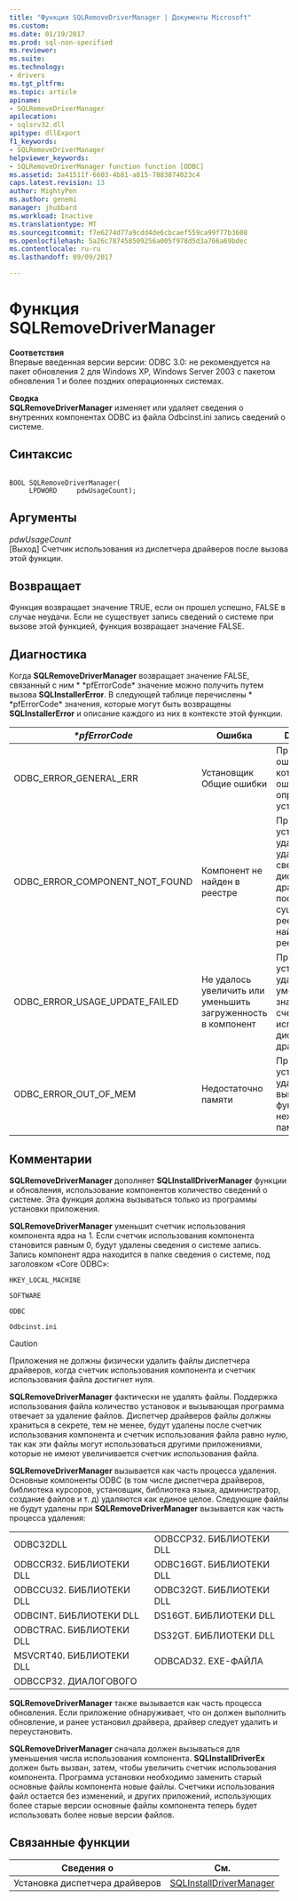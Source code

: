 ```yaml
---
title: "Функция SQLRemoveDriverManager | Документы Microsoft"
ms.custom: 
ms.date: 01/19/2017
ms.prod: sql-non-specified
ms.reviewer: 
ms.suite: 
ms.technology:
- drivers
ms.tgt_pltfrm: 
ms.topic: article
apiname:
- SQLRemoveDriverManager
apilocation:
- sqlsrv32.dll
apitype: dllExport
f1_keywords:
- SQLRemoveDriverManager
helpviewer_keywords:
- SQLRemoveDriverManager function function [ODBC]
ms.assetid: 3a41511f-6603-4b81-a815-7883874023c4
caps.latest.revision: 13
author: MightyPen
ms.author: genemi
manager: jhubbard
ms.workload: Inactive
ms.translationtype: MT
ms.sourcegitcommit: f7e6274d77a9cdd4de6cbcaef559ca99f77b3608
ms.openlocfilehash: 5a26c787458509256a005f978d5d3a766a69bdec
ms.contentlocale: ru-ru
ms.lasthandoff: 09/09/2017

---
```

# <a name="sqlremovedrivermanager-function"></a>Функция SQLRemoveDriverManager
**Соответствия**  
 Впервые введенная версии версии: ODBC 3.0: не рекомендуется на пакет обновления 2 для Windows XP, Windows Server 2003 с пакетом обновления 1 и более поздних операционных системах.  
  
 **Сводка**  
 **SQLRemoveDriverManager** изменяет или удаляет сведения о внутренних компонентах ODBC из файла Odbcinst.ini запись сведений о системе.  
  
## <a name="syntax"></a>Синтаксис  
  
```  
  
BOOL SQLRemoveDriverManager(  
     LPDWORD     pdwUsageCount);  
```  
  
## <a name="arguments"></a>Аргументы  
 *pdwUsageCount*  
 [Выход] Счетчик использования из диспетчера драйверов после вызова этой функции.  
  
## <a name="returns"></a>Возвращает  
 Функция возвращает значение TRUE, если он прошел успешно, FALSE в случае неудачи. Если не существует запись сведений о системе при вызове этой функцией, функция возвращает значение FALSE.  
  
## <a name="diagnostics"></a>Диагностика  
 Когда **SQLRemoveDriverManager** возвращает значение FALSE, связанный с ним * \*pfErrorCode* значение можно получить путем вызова **SQLInstallerError**. В следующей таблице перечислены * \*pfErrorCode* значения, которые могут быть возвращены **SQLInstallerError** и описание каждого из них в контексте этой функции.  
  
|*\*pfErrorCode*|Ошибка|Description|  
|---------------------|-----------|-----------------|  
|ODBC_ERROR_GENERAL_ERR|Установщик Общие ошибки|Произошла ошибка для которого нет ошибок определенного установщика.|  
|ODBC_ERROR_COMPONENT_NOT_FOUND|Компонент не найден в реестре|Программе установки не удалось удалить сведения диспетчера драйверов, поскольку не существует в реестре или не найден в реестре.|  
|ODBC_ERROR_USAGE_UPDATE_FAILED|Не удалось увеличить или уменьшить загруженность в компонент|Программа установки не удалось уменьшить значение счетчика использования диспетчера драйверов.|  
|ODBC_ERROR_OUT_OF_MEM|Недостаточно памяти|Программе установки не удалось выполнить функцию из-за нехватки памяти.|  
  
## <a name="comments"></a>Комментарии  
 **SQLRemoveDriverManager** дополняет **SQLInstallDriverManager** функции и обновления, использование компонентов количество сведений о системе. Эта функция должна вызываться только из программы установки приложения.  
  
 **SQLRemoveDriverManager** уменьшит счетчик использования компонента ядра на 1. Если счетчик использования компонента становится равным 0, будут удалены сведения о системе запись. Запись компонент ядра находится в папке сведения о системе, под заголовком «Core ODBC»:  
  
 `HKEY_LOCAL_MACHINE`  
  
 `SOFTWARE`  
  
 `ODBC`  
  
 `Odbcinst.ini`  
  
> [!CAUTION]  
>  Приложения не должны физически удалить файлы диспетчера драйверов, когда счетчик использования компонента и счетчик использования файла достигнет нуля.  
  
 **SQLRemoveDriverManager** фактически не удалять файлы. Поддержка использования файла количество установок и вызывающая программа отвечает за удаление файлов. Диспетчер драйверов файлы должны храниться в секрете, тем не менее, будут удалены после счетчик использования компонента и счетчик использования файла равно нулю, так как эти файлы могут использоваться другими приложениями, которые не имеют увеличивается счетчик использования файла.  
  
 **SQLRemoveDriverManager** вызывается как часть процесса удаления. Основные компоненты ODBC (в том числе диспетчера драйверов, библиотека курсоров, установщик, библиотека языка, администратор, создание файлов и т. д) удаляются как единое целое. Следующие файлы не будут удалены при **SQLRemoveDriverManager** вызывается как часть процесса удаления:  
  
|||  
|-|-|  
|ODBC32DLL|ODBCCP32. БИБЛИОТЕКИ DLL|  
|ODBCCR32. БИБЛИОТЕКИ DLL|ODBC16GT. БИБЛИОТЕКИ DLL|  
|ODBCCU32. БИБЛИОТЕКИ DLL|ODBC32GT. БИБЛИОТЕКИ DLL|  
|ODBCINT. БИБЛИОТЕКИ DLL|DS16GT. БИБЛИОТЕКИ DLL|  
|ODBCTRAC. БИБЛИОТЕКИ DLL|DS32GT. БИБЛИОТЕКИ DLL|  
|MSVCRT40. БИБЛИОТЕКИ DLL|ODBCAD32. EXE-ФАЙЛА|  
|ODBCCP32. ДИАЛОГОВОГО||  
  
 **SQLRemoveDriverManager** также вызывается как часть процесса обновления. Если приложение обнаруживает, что он должен выполнить обновление, и ранее установил драйвера, драйвер следует удалить и переустановить.  
  
 **SQLRemoveDriverManager** сначала должен вызываться для уменьшения числа использования компонента. **SQLInstallDriverEx** должен быть вызван, затем, чтобы увеличить счетчик использования компонента. Программа установки необходимо заменить старый основные файлы компонента новые файлы. Счетчики использования файл остается без изменений, и других приложений, использующих более старые версии основные файлы компонента теперь будет использовать более новые версии файлов.  
  
## <a name="related-functions"></a>Связанные функции  
  
|Сведения о|См.|  
|---------------------------|---------|  
|Установка диспетчера драйверов|[SQLInstallDriverManager](../../../odbc/reference/syntax/sqlinstalldrivermanager-function.md)|

